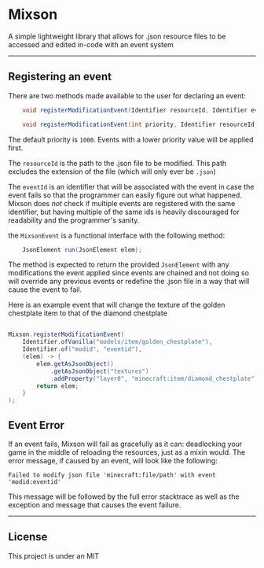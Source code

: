 # Mixson

A simple lightweight library that allows for .json resource files to be accessed and edited in-code with an event system

---

## Registering an event

There are two methods made available to the user for declaring an event:

```java
    void registerModificationEvent(Identifier resourceId, Identifier eventId, final MixsonEvent event)

    void registerModificationEvent(int priority, Identifier resourceId, Identifier eventId, final MixsonEvent event)
```

The default priority is `1000`. Events with a lower priority value will be applied first.

The `resourceId` is the path to the .json file to be modified. This path excludes the extension of the file (which will only ever be `.json`)

The `eventId` is an identifier that will be associated with the event in case the event fails so that the programmer can easily figure out what happened. Mixson does *not* check if multiple events are registered with the same identifier, but having multiple of the same ids is heavily discouraged for readability and the programmer's sanity.

the `MixsonEvent` is a functional interface with the following method:

```java
    JsonElement run(JsonElement elem);
```

The method is expected to return the provided `JsonElement` with any modifications the event applied since events are chained and not doing so will override any previous events or redefine the .json file in a way that will cause the event to fail. 

Here is an example event that will change the texture of the golden chestplate item to that of the diamond chestplate
```java

Mixson.registerModificationEvent(
    Identifier.ofVanilla("models/item/golden_chestplate"),
    Identifier.of("modid", "eventid"),
    (elem) -> {
        elem.getAsJsonObject()
            .getAsJsonObject("textures")
            .addProperty("layer0", "minecraft:item/diamond_chestplate");
        return elem;
    }
);

```

## Event Error

If an event fails, Mixson will fail as gracefully as it can: deadlocking your game in the middle of reloading the resources, just as a mixin would. The error message, if caused by an event, will look like the following:
```
Failed to modify json file 'minecraft:file/path' with event 'modid:eventid'
```
This message will be followed by the full error stacktrace as well as the exception and message that causes the event failure.

---
## License

This project is under an MIT